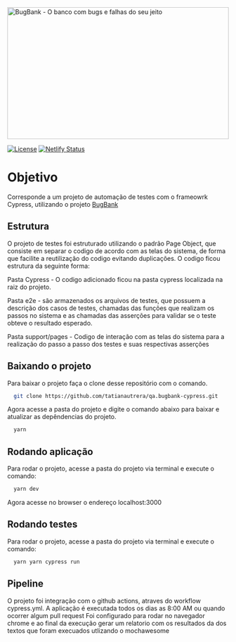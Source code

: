 <img src="/.github/assets/banner-bugbank.png" alt="BugBank - O banco com bugs e falhas do seu jeito" style="height: 300px; width:100%;"/>

[![License](https://img.shields.io/badge/License-Apache_2.0-blue.svg)](https://opensource.org/licenses/Apache-2.0)  [![Netlify Status](https://api.netlify.com/api/v1/badges/32f537ef-2202-432e-9ff1-252fc87c490e/deploy-status)](https://app.netlify.com/sites/bugbank/deploys)

# Objetivo

Corresponde a um projeto de automação de testes com o frameowrk Cypress, utilizando o projeto [BugBank](https://github.com/jhonatasmatos/bugbank-ui)

## Estrutura

O projeto de testes foi estruturado utilizando o padrão Page Object, que consiste em separar o codigo de acordo com as telas do sistema, de forma que facilite a reutilização do codigo evitando duplicações. O codigo ficou estrutura da seguinte forma:

Pasta Cypress - O codigo adicionado ficou na pasta cypress localizada na raiz do projeto.

Pasta e2e  - são armazenados os arquivos de testes, que possuem a descrição dos casos de testes, chamadas das funções que realizam os passos no sistema e as chamadas das asserções para validar se o teste obteve o resultado esperado.

Pasta support/pages - Codigo de interação com as telas do sistema para a realização do passo a passo dos testes e suas respectivas asserções

## Baixando o projeto

Para baixar o projeto faça o clone desse repositório com o comando.

```bash
  git clone https://github.com/tatianautrera/qa.bugbank-cypress.git
```

Agora acesse a pasta do projeto e digite o comando abaixo para baixar e atualizar as depêndencias do projeto.

```bash
  yarn
```

## Rodando aplicação

Para rodar o projeto, acesse a pasta do projeto via terminal e execute o comando:

```bash
  yarn dev
```

Agora acesse no browser o endereço localhost:3000

## Rodando testes

Para rodar o projeto, acesse a pasta do projeto via terminal e execute o comando:

```bash
  yarn yarn cypress run
```

## Pipeline
O projeto foi integração com o github actions, atraves do workflow cypress.yml. A aplicação é executada todos os dias as 8:00 AM ou quando ocorrer algum pull request
Foi configurado para rodar no navegador chrome e ao final da execução gerar um relatorio com os resultados da dos textos que foram execuados utlizando o mochawesome

